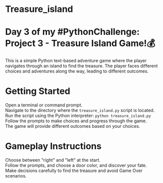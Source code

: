 # Treasure_island
# Day 3 of my #PythonChallenge:  Project 3 - Treasure Island Game!💰

This is a simple Python text-based adventure game where the player navigates through an island to find the treasure. The player faces different choices and adventures along the way, leading to different outcomes.

# Getting Started
Open a terminal or command prompt.\
Navigate to the directory where the `treasure_island.py` script is located.\
Run the script using the Python interpreter: `python treasure_island.py`\
Follow the prompts to make choices and progress through the game.\
The game will provide different outcomes based on your choices.

# Gameplay Instructions
Choose between "right" and "left" at the start.\
Follow the prompts, and choose a door color, and discover your fate.\
Make decisions carefully to find the treasure and avoid Game Over scenarios.
